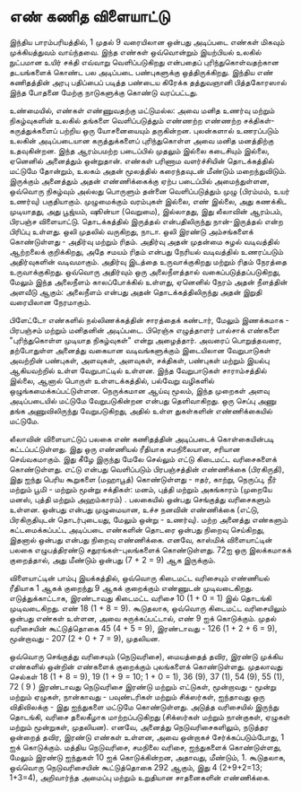 # எண் கணித விளையாட்டு

இந்திய பாரம்பரியத்தில், 1 முதல் 9 வரையிலான ஒன்பது அடிப்படை எண்கள் மிகவும் முக்கியத்துவம் வாய்ந்தவை. இந்த எண்கள் ஒவ்வொன்றும் இயற்பியல் உலகில் நுட்பமான உயிர் சக்தி எவ்வாறு வெளிப்படுகிறது என்பதைப் புரிந்துகொள்வதற்கான தடயங்களைக் கொண்ட பல அடிப்படை பண்புகளுக்கு ஒத்திருக்கிறது. இந்திய எண் கணிதத்தின் அரபு பதிப்பைப் படித்த பண்டைய கிரேக்க தத்துவஞானி பித்தகோரஸால் இந்த போதனை மேற்கு நாடுகளுக்கு கொண்டு வரப்பட்டது.

உண்மையில், எண்கள் எண்ணுவதற்கு மட்டுமல்ல: அவை மனித உணர்வு மற்றும் நிகழ்வுகளின் உலகில் தங்களை வெளிப்படுத்தும் எண்ணற்ற எண்ணற்ற சக்திகள்-கருத்துக்களைப் பற்றிய ஒரு யோசனையையும் தருகின்றன. புலன்களால் உணரப்படும் உலகின் அடிப்படையான கருத்துக்களைப் புரிந்துகொள்ள அவை மனித மனத்திற்கு உதவுகின்றன. இந்த ஆரம்பமற்ற படைப்பில் முதலும் இல்லை கடைசியும் இல்லை, ஏனெனில் அனைத்தும் ஒன்றுதான். எண்கள் பரிணாம வளர்ச்சியின் தொடக்கத்தில் மட்டுமே தோன்றும், உலகம் அதன் மூலத்தில் கரைந்தவுடன் மீண்டும் மறைந்துவிடும். இருக்கும் அனைத்தும் அதன் எண்ணிக்கைக்கு ஏற்ப படைப்பில் அமைந்துள்ளன, ஒவ்வொரு நிகழ்வும் அல்லது பொருளும் தன்னை வெளிப்படுத்தும் முழு (பிரம்மம், உயர் உணர்வு) பகுதியாகும். முழுமைக்கும் வரம்புகள் இல்லை, எண் இல்லை, அது கணக்கிட முடியாதது, அது பூஜ்யம், ஷூன்யா (வெறுமை), இல்லாதது, இது லீலாவின் ஆரம்பம், பிரபஞ்ச விளையாட்டு. தொடக்கத்தில் இருத்தல் என்பதிலிருந்து நான்-இருத்தல் என்ற பிரிப்பு உள்ளது. ஒலி முதலில் வருகிறது, நாடா. ஒலி இரண்டு அம்சங்களைக் கொண்டுள்ளது - அதிர்வு மற்றும் ரிதம். அதிர்வு அதன் முதன்மை சுழல் வடிவத்தில் ஆற்றலைக் குறிக்கிறது, அதே சமயம் ரிதம் என்பது நேரியல் வடிவத்தில் உணரப்படும் அதிர்வுகளின் வடிவமாகும். அதிர்வு இடத்தை உருவாக்குகிறது மற்றும் ரிதம் நேரத்தை உருவாக்குகிறது. ஒவ்வொரு அதிர்வும் ஒரு அலைநீளத்தால் வகைப்படுத்தப்படுகிறது, மேலும் இந்த அலைநீளம் காலப்போக்கில் உள்ளது, ஏனெனில் நேரம் அதன் நீளத்தின் அளவீடு ஆகும்: அலைநீளம் என்பது அதன் தொடக்கத்திலிருந்து அதன் இறுதி வரையிலான நேரமாகும்.

பிளேட்டோ எண்களில் நல்லிணக்கத்தின் சாரத்தைக் கண்டார், மேலும் இணக்கமாக - பிரபஞ்சம் மற்றும் மனிதனின் அடிப்படை. பிரெஞ்சு எழுத்தாளர் பால்சாக் எண்களை "புரிந்துகொள்ள முடியாத நிகழ்வுகள்" என்று அழைத்தார். அவரைப் பொறுத்தவரை, தற்போதுள்ள அனைத்து வகையான வடிவங்களுக்கும் இடையிலான வேறுபாடுகள் அவற்றின் பண்புகள், அளவுகள், அளவுகள், சக்திகள், பண்புகள் மற்றும் இயல்பு ஆகியவற்றில் உள்ள வேறுபாட்டில் உள்ளன. இந்த வேறுபாடுகள் சாராம்சத்தில் இல்லை, ஆனால் பொருள் உள்ளடக்கத்தில், பல்வேறு வழிகளில் ஒழுங்கமைக்கப்பட்டுள்ளன. நெருக்கமான ஆய்வு மூலம், இந்த முறைகள் அளவு அடிப்படையில் மட்டுமே வேறுபடுகின்றன என்பது தெளிவாகிறது. ஒரு செப்பு அணு தங்க அணுவிலிருந்து வேறுபடுகிறது, அதில் உள்ள துகள்களின் எண்ணிக்கையில் மட்டுமே.

லீலாவின் விளையாட்டுப் பலகை எண் கணிதத்தின் அடிப்படைக் கொள்கையின்படி கட்டப்பட்டுள்ளது. இது ஒரு எண்ணியல் ரீதியாக சமநிலையான, சரியான செவ்வகமாகும். இது கீழே இருந்து மேலே செல்லும் எட்டு கிடைமட்ட வரிசைகளைக் கொண்டுள்ளது. எட்டு என்பது வெளிப்படும் பிரபஞ்சத்தின் எண்ணிக்கை (பிரகிருதி), இது ஐந்து பெரிய கூறுகளை (மஹாபூத்) கொண்டுள்ளது - ஈதர், காற்று, நெருப்பு, நீர் மற்றும் பூமி - மற்றும் மூன்று சக்திகள்: மனம், புத்தி மற்றும் அகங்காரம் (முறையே மனஸ், புத்தி மற்றும் அஹம்காரம்) . பலகையில் ஒன்பது செங்குத்து வரிசைகளும் உள்ளன. ஒன்பது என்பது முழுமையான, உச்ச நனவின் எண்ணிக்கை (எட்டு, பிரகிருதியுடன் தொடர்புடையது, மேலும் ஒன்று - உணர்வு). மற்ற அனைத்து எண்களும் கட்டமைக்கப்பட்ட அடிப்படை எண்களின் தொடரை ஒன்பது நிறைவு செய்கிறது, இதனால் ஒன்பது என்பது நிறைவு எண்ணிக்கை. எனவே, காஸ்மிக் விளையாட்டின் பலகை எழுபத்திரண்டு சதுரங்கள்-புலங்களைக் கொண்டுள்ளது. 72ஐ ஒரு இலக்கமாகக் குறைத்தால், அது மீண்டும் ஒன்பது (7 + 2 = 9) ஆக இருக்கும்.

விளையாட்டின் பாம்பு இயக்கத்தில், ஒவ்வொரு கிடைமட்ட வரிசையும் எண்ணியல் ரீதியாக 1 ஆகக் குறைந்து 9 ஆகக் குறைக்கும் எண்ணுடன் முடிவடைகிறது. எடுத்துக்காட்டாக, இரண்டாவது கிடைமட்ட வரிசை 10 (1 + 0 = 1) இல் தொடங்கி முடிவடைகிறது. எண் 18 (1 + 8 = 9). கூடுதலாக, ஒவ்வொரு கிடைமட்ட வரிசையிலும் ஒன்பது எண்கள் உள்ளன, அவை சுருக்கப்பட்டால், எண் 9 ஐக் கொடுக்கும். முதல் வரிசையின் கூட்டுத்தொகை 45 (4 + 5 = 9), இரண்டாவது - 126 (1 + 2 + 6 = 9), மூன்றாவது - 207 (2 + 0 + 7 = 9), முதலியன.

ஒவ்வொரு செங்குத்து வரிசையும் (நெடுவரிசை), மையத்தைத் தவிர, இரண்டு முக்கிய எண்களில் ஒன்றின் எண்களைக் குறைக்கும் புலங்களைக் கொண்டுள்ளது. முதலாவது செல்கள் 18 (1 + 8 = 9), 19 (1 + 9 = 10; 1 + 0 = 1), 36 (9), 37 (1), 54 (9), 55 (1), 72 ( 9 ) இரண்டாவது நெடுவரிசை இரண்டு மற்றும் எட்டுகள், மூன்றாவது - மூன்று மற்றும் ஏழுகள், நான்காவது - பவுண்டரிகள் மற்றும் சிக்ஸர்கள், ஐந்தாவது ஒரு விதிவிலக்கு - இது ஐந்துகளை மட்டுமே கொண்டுள்ளது. அடுத்த வரிசையில் இருந்து தொடங்கி, வரிசை தலைகீழாக மாற்றப்படுகிறது (சிக்ஸர்கள் மற்றும் நான்குகள், ஏழுகள் மற்றும் மூன்றுகள், முதலியன). எனவே, அனைத்து நெடுவரிசைகளிலும், நடுத்தர ஒன்றைத் தவிர, இரண்டு எண்கள் உள்ளன, அவை ஒன்றாகச் சேர்க்கப்படும்போது, 1 ஐக் கொடுக்கும். மத்திய நெடுவரிசை, சமநிலை வரிசை, ஐந்துகளைக் கொண்டுள்ளது, மேலும் இரண்டு ஐந்துகள் 10 ஐக் கொடுக்கின்றன, அதாவது, மீண்டும், 1. கூடுதலாக, ஒவ்வொரு நெடுவரிசையின் கூட்டுத்தொகை 292 ஆகும், இது 4 (2+9+2=13; 1+3=4), அறிவார்ந்த அமைப்பு மற்றும் உறுதியான சாதனைகளின் எண்ணிக்கை.
